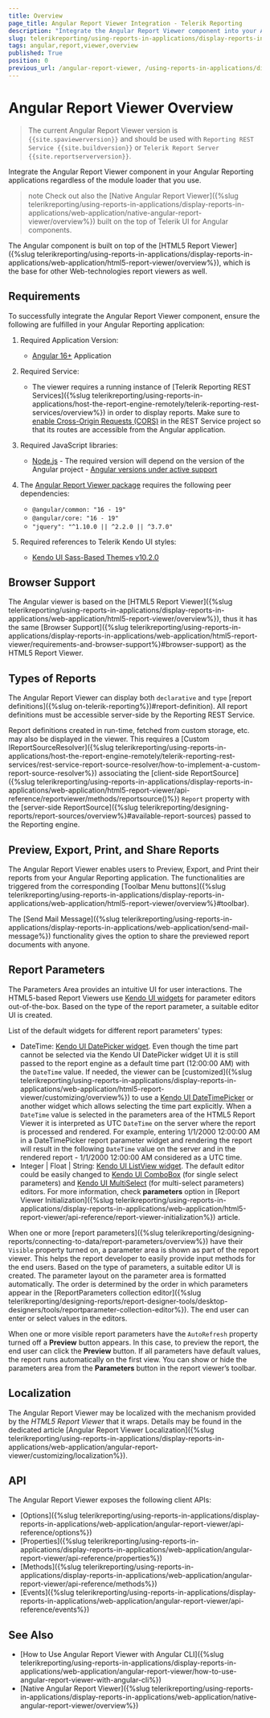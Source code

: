 ```yaml
---
title: Overview
page_title: Angular Report Viewer Integration - Telerik Reporting
description: "Integrate the Angular Report Viewer component into your Angular apps, regardless of the module loader you use."
slug: telerikreporting/using-reports-in-applications/display-reports-in-applications/web-application/angular-report-viewer/angular-report-viewer-overview
tags: angular,report,viewer,overview
published: True
position: 0
previous_url: /angular-report-viewer, /using-reports-in-applications/display-reports-in-applications/web-application/angular-report-viewer/angular-report-viewer-overview, /embedding-reports/display-reports-in-applications/web-application/angular-report-viewer/
---
```


# Angular Report Viewer Overview

> The current Angular Report Viewer version is `{{site.spaviewerversion}}` and should be used with `Reporting REST Service {{site.buildversion}}` or `Telerik Report Server {{site.reportserverversion}}`.

Integrate the Angular Report Viewer component in your Angular Reporting applications regardless of the module loader that you use.

>note Check out also the [Native Angular Report Viewer]({%slug telerikreporting/using-reports-in-applications/display-reports-in-applications/web-application/native-angular-report-viewer/overview%}) built on the top of Telerik UI for Angular components.

The Angular component is built on top of the [HTML5 Report Viewer]({%slug telerikreporting/using-reports-in-applications/display-reports-in-applications/web-application/html5-report-viewer/overview%}), which is the base for other Web-technologies report viewers as well.

## Requirements

To successfully integrate the Angular Report Viewer component, ensure the following are fulfilled in your Angular Reporting application:

1. Required Application Version:

	+ [Angular 16+](https://v17.angular.io/guide/update-to-version-16) Application

1. Required Service:

	+ The viewer requires a running instance of [Telerik Reporting REST Services]({%slug telerikreporting/using-reports-in-applications/host-the-report-engine-remotely/telerik-reporting-rest-services/overview%}) in order to display reports. Make sure to [enable Cross-Origin Requests (CORS)](https://learn.microsoft.com/en-us/aspnet/web-api/overview/security/enabling-cross-origin-requests-in-web-api) in the REST Service project so that its routes are accessible from the Angular application.

1. Required JavaScript libraries:

	+ [Node.js](https://nodejs.org/) - The required version will depend on the version of the Angular project - [Angular versions under active support](https://angular.io/guide/versions)

1. The [Angular Report Viewer package](https://www.npmjs.com/package/@progress/telerik-angular-report-viewer) requires the following peer dependencies:

	+ `@angular/common: "16 - 19"`
	+ `@angular/core: "16 - 19"`
	+ `"jquery": "^1.10.0 || ^2.2.0 || ^3.7.0"`

1. Required references to Telerik Kendo UI styles:

	+ [Kendo UI Sass-Based Themes v10.2.0](https://docs.telerik.com/kendo-ui/styles-and-layout/sass-themes)

## Browser Support

The Angular viewer is based on the [HTML5 Report Viewer]({%slug telerikreporting/using-reports-in-applications/display-reports-in-applications/web-application/html5-report-viewer/overview%}), thus it has the same [Browser Support]({%slug telerikreporting/using-reports-in-applications/display-reports-in-applications/web-application/html5-report-viewer/requirements-and-browser-support%}#browser-support) as the HTML5 Report Viewer.

## Types of Reports

The Angular Report Viewer can display both `declarative` and `type` [report definitions]({%slug on-telerik-reporting%})#report-definition). All report definitions must be accessible server-side by the Reporting REST Service.

Report definitions created in run-time, fetched from custom storage, etc. may also be displayed in the viewer. This requires a [Custom IReportSourceResolver]({%slug telerikreporting/using-reports-in-applications/host-the-report-engine-remotely/telerik-reporting-rest-services/rest-service-report-source-resolver/how-to-implement-a-custom-report-source-resolver%}) associating the [client-side ReportSource]({%slug telerikreporting/using-reports-in-applications/display-reports-in-applications/web-application/html5-report-viewer/api-reference/reportviewer/methods/reportsource()%}) `Report` property with the [server-side ReportSource]({%slug telerikreporting/designing-reports/report-sources/overview%}#available-report-sources) passed to the Reporting engine.

## Preview, Export, Print, and Share Reports

The Angular Report Viewer enables users to Preview, Export, and Print their reports from your Angular Reporting application. The functionalities are triggered from the corresponding [Toolbar Menu buttons]({%slug telerikreporting/using-reports-in-applications/display-reports-in-applications/web-application/html5-report-viewer/overview%}#toolbar).

The [Send Mail Message]({%slug telerikreporting/using-reports-in-applications/display-reports-in-applications/web-application/send-mail-message%}) functionality gives the option to share the previewed report documents with anyone.

## Report Parameters

The Parameters Area provides an intuitive UI for user interactions. The HTML5-based Report Viewers use [Kendo UI widgets](https://www.telerik.com/kendo-ui) for parameter editors out-of-the-box. Based on the type of the report parameter, a suitable editor UI is created.

List of the default widgets for different report parameters' types:

* DateTime: [Kendo UI DatePicker widget](https://docs.telerik.com/kendo-ui/controls/editors/datepicker/overview). Even though the time part cannot be selected via the Kendo UI DatePicker widget UI it is still passed to the report engine as a default time part (12:00:00 AM) with the `DateTime` value. If needed, the viewer can be [customized]({%slug telerikreporting/using-reports-in-applications/display-reports-in-applications/web-application/html5-report-viewer/customizing/overview%}) to use a [Kendo UI DateTimePicker](https://demos.telerik.com/kendo-ui/datetimepicker/index) or another widget which allows selecting the time part explicitly. When a `DateTime` value is selected in the parameters area of the HTML5 Report Viewer it is interpreted as UTC `DateTime` on the server where the report is processed and rendered. For example, entering 1/1/2000 12:00:00 AM in a DateTimePicker report parameter widget and rendering the report will result in the following `DateTime` value on the server and in the rendered report - 1/1/2000 12:00:00 AM considered as a UTC time.
* Integer | Float | String: [Kendo UI ListView widget](https://docs.telerik.com/kendo-ui/controls/data-management/listview/overview). The default editor could be easily changed to [Kendo UI ComboBox](https://docs.telerik.com/kendo-ui/api/javascript/ui/combobox) (for single select parameters) and [Kendo UI MultiSelect](https://docs.telerik.com/kendo-ui/api/javascript/ui/multiselect) (for multi-select parameters) editors. For more information, check __parameters__ option in [Report Viewer Initialization]({%slug telerikreporting/using-reports-in-applications/display-reports-in-applications/web-application/html5-report-viewer/api-reference/report-viewer-initialization%}) article.

When one or more [report parameters]({%slug telerikreporting/designing-reports/connecting-to-data/report-parameters/overview%}) have their `Visible` property turned on, a parameter area is shown as part of the report viewer. This helps the report developer to easily provide input methods for the end users. Based on the type of parameters, a suitable editor UI is created. The parameter layout on the parameter area is formatted automatically. The order is determined by the order in which parameters appear in the [ReportParameters collection editor]({%slug telerikreporting/designing-reports/report-designer-tools/desktop-designers/tools/reportparameter-collection-editor%}). The end user can enter or select values in the editors.

When one or more visible report parameters have the `AutoRefresh` property turned off a __Preview__ button appears. In this case, to preview the report, the end user can click the **Preview** button. If all parameters have default values, the report runs automatically on the first view. You can show or hide the parameters area from the __Parameters__ button in the report viewer’s toolbar.

## Localization

The Angular Report Viewer may be localized with the mechanism provided by the _HTML5 Report Viewer_ that it wraps. Details may be found in the dedicated article [Angular Report Viewer Localization]({%slug telerikreporting/using-reports-in-applications/display-reports-in-applications/web-application/angular-report-viewer/customizing/localization%}).

## API

The Angular Report Viewer exposes the following client APIs:

* [Options]({%slug telerikreporting/using-reports-in-applications/display-reports-in-applications/web-application/angular-report-viewer/api-reference/options%})
* [Properties]({%slug telerikreporting/using-reports-in-applications/display-reports-in-applications/web-application/angular-report-viewer/api-reference/properties%})
* [Methods]({%slug telerikreporting/using-reports-in-applications/display-reports-in-applications/web-application/angular-report-viewer/api-reference/methods%})
* [Events]({%slug telerikreporting/using-reports-in-applications/display-reports-in-applications/web-application/angular-report-viewer/api-reference/events%})

## See Also

* [How to Use Angular Report Viewer with Angular CLI]({%slug telerikreporting/using-reports-in-applications/display-reports-in-applications/web-application/angular-report-viewer/how-to-use-angular-report-viewer-with-angular-cli%})
* [Native Angular Report Viewer]({%slug telerikreporting/using-reports-in-applications/display-reports-in-applications/web-application/native-angular-report-viewer/overview%})
